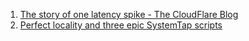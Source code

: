 1. [The story of one latency spike - The CloudFlare Blog]
 2. [Perfect locality and three epic SystemTap scripts]
 
[The story of one latency spike - The CloudFlare Blog]: https://blog.cloudflare.com/the-story-of-one-latency-spike/
[Perfect locality and three epic SystemTap scripts]: https://blog.cloudflare.com/perfect-locality-and-three-epic-systemtap-scripts/

